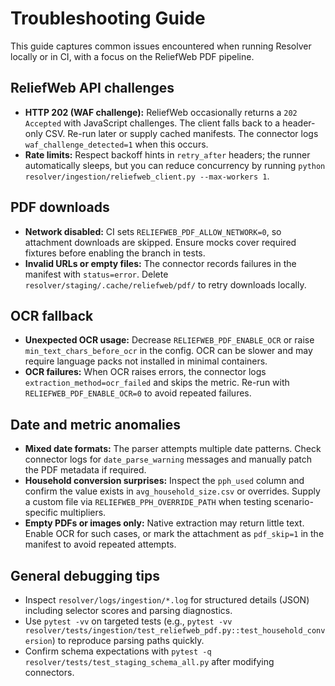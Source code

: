 # Troubleshooting Guide

This guide captures common issues encountered when running Resolver locally or in CI, with a focus on the ReliefWeb PDF pipeline.

## ReliefWeb API challenges

- **HTTP 202 (WAF challenge):** ReliefWeb occasionally returns a `202 Accepted` with JavaScript challenges. The client falls back to a header-only CSV. Re-run later or supply cached manifests. The connector logs `waf_challenge_detected=1` when this occurs.
- **Rate limits:** Respect backoff hints in `retry_after` headers; the runner automatically sleeps, but you can reduce concurrency by running `python resolver/ingestion/reliefweb_client.py --max-workers 1`.

## PDF downloads

- **Network disabled:** CI sets `RELIEFWEB_PDF_ALLOW_NETWORK=0`, so attachment downloads are skipped. Ensure mocks cover required fixtures before enabling the branch in tests.
- **Invalid URLs or empty files:** The connector records failures in the manifest with `status=error`. Delete `resolver/staging/.cache/reliefweb/pdf/` to retry downloads locally.

## OCR fallback

- **Unexpected OCR usage:** Decrease `RELIEFWEB_PDF_ENABLE_OCR` or raise `min_text_chars_before_ocr` in the config. OCR can be slower and may require language packs not installed in minimal containers.
- **OCR failures:** When OCR raises errors, the connector logs `extraction_method=ocr_failed` and skips the metric. Re-run with `RELIEFWEB_PDF_ENABLE_OCR=0` to avoid repeated failures.

## Date and metric anomalies

- **Mixed date formats:** The parser attempts multiple date patterns. Check connector logs for `date_parse_warning` messages and manually patch the PDF metadata if required.
- **Household conversion surprises:** Inspect the `pph_used` column and confirm the value exists in `avg_household_size.csv` or overrides. Supply a custom file via `RELIEFWEB_PPH_OVERRIDE_PATH` when testing scenario-specific multipliers.
- **Empty PDFs or images only:** Native extraction may return little text. Enable OCR for such cases, or mark the attachment as `pdf_skip=1` in the manifest to avoid repeated attempts.

## General debugging tips

- Inspect `resolver/logs/ingestion/*.log` for structured details (JSON) including selector scores and parsing diagnostics.
- Use `pytest -vv` on targeted tests (e.g., `pytest -vv resolver/tests/ingestion/test_reliefweb_pdf.py::test_household_conversion`) to reproduce parsing paths quickly.
- Confirm schema expectations with `pytest -q resolver/tests/test_staging_schema_all.py` after modifying connectors.
